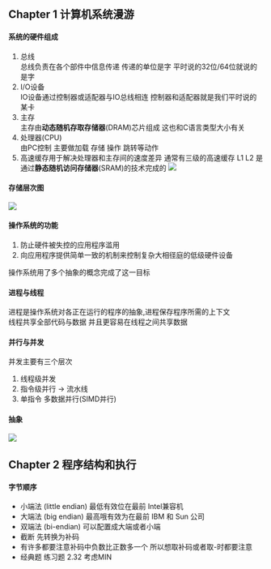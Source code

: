 ## Chapter 1 计算机系统漫游
#### 系统的硬件组成
1. 总线  
  总线负责在各个部件中信息传递 传递的单位是字 平时说的32位/64位就说的是字
2. I/O设备  
  IO设备通过控制器或适配器与IO总线相连 控制器和适配器就是我们平时说的某卡
3. 主存  
  主存由**动态随机存取存储器**(DRAM)芯片组成 这也和C语言类型大小有关
4. 处理器(CPU)  
  由PC控制 主要做加载 存储 操作 跳转等动作
5. 高速缓存用于解决处理器和主存间的速度差异 通常有三级的高速缓存 L1 L2 是通过**静态随机访问存储器**(SRAM)的技术完成的
![](http://o88xvi2w5.bkt.clouddn.com/CSAPP%E5%9B%BE1-4.png)
#### 存储层次图
![](http://o88xvi2w5.bkt.clouddn.com/CSAPP%20%E5%9B%BE1-18.png)
#### 操作系统的功能
1. 防止硬件被失控的应用程序滥用
2. 向应用程序提供简单一致的机制来控制复杂大相径庭的低级硬件设备

操作系统用了多个抽象的概念完成了这一目标

#### 进程与线程
进程是操作系统对各正在运行的程序的抽象,进程保存程序所需的上下文  
线程共享全部代码与数据 并且更容易在线程之间共享数据

#### 并行与并发
并发主要有三个层次 
1. 线程级并发
2. 指令级并行   -> 流水线
3. 单指令 多数据并行(SIMD并行)

#### 抽象
![](http://o88xvi2w5.bkt.clouddn.com/CSAPP%20%E5%9B%BE1-9.png)


## Chapter 2 程序结构和执行
#### 字节顺序
- 小端法 (little endian)  最低有效位在最前 Intel兼容机
- 大端法 (big endian)  最高哦有效为在最前 IBM 和 Sun 公司
- 双端法 (bi-endian) 可以配置成大端或者小端
- 截断  先转换为补码
- 有许多都要注意补码中负数比正数多一个 所以想取补码或者取-时都要注意
- 经典题 练习题 2.32 考虑MIN

